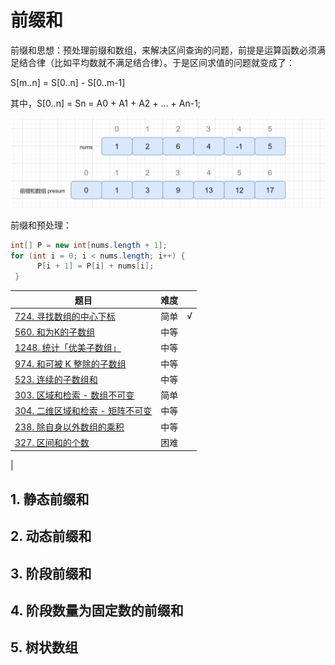 # 前缀和

前缀和思想：预处理前缀和数组，来解决区间查询的问题，前提是运算函数必须满足结合律（比如平均数就不满足结合律）。于是区间求值的问题就变成了：

S[m..n] = S[0..n] - S[0..m-1]

其中，S[0..n] = Sn = A0 + A1 + A2 + ... + An-1;

![prefix-sum.png](../../resources/prefix-sum.png)

前缀和预处理：

``` java
int[] P = new int[nums.length + 1];
for (int i = 0; i < nums.length; i++) {
      P[i + 1] = P[i] + nums[i];
 }
```

|题目|难度||
|---|---|---|
|[724. 寻找数组的中心下标](https://leetcode-cn.com/problems/find-pivot-index/)|简单|√|
|[560. 和为K的子数组](https://leetcode-cn.com/problems/subarray-sum-equals-k/)|中等
|[1248. 统计「优美子数组」](https://leetcode-cn.com/problems/count-number-of-nice-subarrays/)|中等
|[974. 和可被 K 整除的子数组](https://leetcode-cn.com/problems/subarray-sums-divisible-by-k/)|中等
|[523. 连续的子数组和](https://leetcode-cn.com/problems/continuous-subarray-sum/)|中等
|[303. 区域和检索 - 数组不可变](https://leetcode-cn.com/problems/range-sum-query-immutable/)|简单
|[304. 二维区域和检索 - 矩阵不可变](https://leetcode-cn.com/problems/range-sum-query-2d-immutable/)|中等
|[238. 除自身以外数组的乘积](https://leetcode-cn.com/problems/product-of-array-except-self/)|中等
|[327. 区间和的个数](https://leetcode-cn.com/problems/count-of-range-sum/)|困难
|

## 1. 静态前缀和

## 2. 动态前缀和

## 3. 阶段前缀和

## 4. 阶段数量为固定数的前缀和

## 5. 树状数组